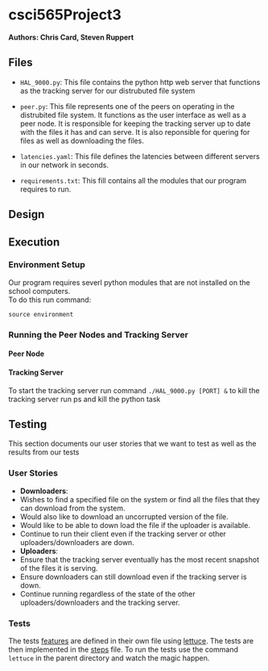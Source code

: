 csci565Project3
===============

**Authors: Chris Card, Steven Ruppert**

## Files
- `HAL_9000.py`: This file contains the python http web server that functions as the tracking server for our distrubuted file system

- `peer.py`: This file represents one of the peers on
operating in the distrubited file system. It functions 
as the user interface as well as a peer node.  It is responsible for keeping the tracking server up to date
with the files it has and can serve. It is also reponsible
for quering for files as well as downloading the files.

- `latencies.yaml`: This file defines the latencies between
different servers in our network in seconds.

- `requirements.txt`: This fill contains all the modules
that our program requires to run.

## Design

## Execution

### Environment Setup
Our program requires severl python modules that are not installed on the school computers.  
To do this run command:
```
source environment
```

### Running the Peer Nodes and Tracking Server

#### Peer Node

#### Tracking Server
To start the tracking server run command `./HAL_9000.py [PORT] &`
to kill the tracking server run ps and kill the python task

## Testing
This section documents our user stories that we want to test as well as the results from our tests
### User Stories
- **Downloaders**:
 - Wishes to find a specified file on the system or find all the files that
  they can download from the system.
 - Would also like to download an uncorrupted version of the file.
 - Would like to be able to down load the file if the uploader is available.
 - Continue to run their client even if the tracking server or other 
   uploaders/downloaders are down.
- **Uploaders**:
 - Ensure that the tracking server eventually has the most recent snapshot of the files it is
  serving.
 - Ensure downloaders can still download even if the tracking server is down.
 - Continue running regardless of the state of the other uploaders/downloaders and the
  tracking server.

### Tests
The tests [features](features/find.feature) are defined in their own file 
using [lettuce](http://lettuce.it/). The tests are then implemented in the [steps](features/step.py)
file.  To run the tests use the command `lettuce` in the parent directory and watch the magic happen.